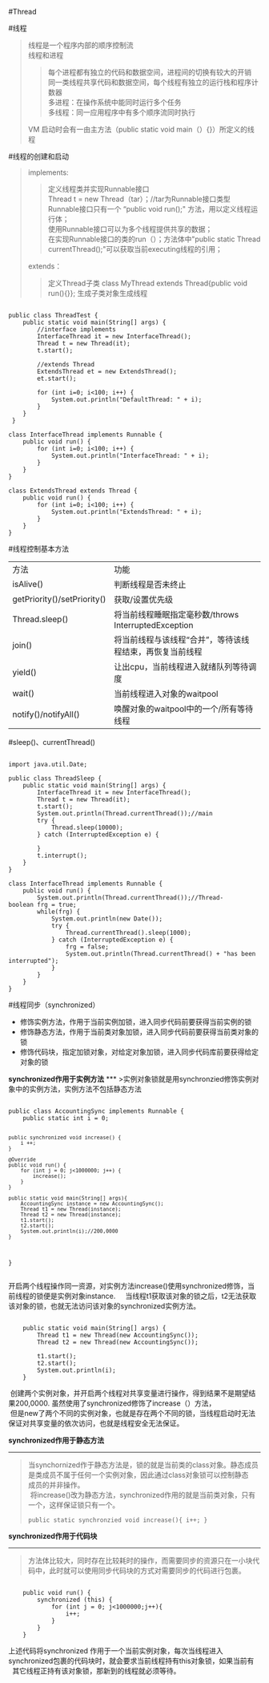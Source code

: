 #Thread

#线程
>线程是一个程序内部的顺序控制流    
>线程和进程    
>>每个进程都有独立的代码和数据空间，进程间的切换有较大的开销        
>>同一类线程共享代码和数据空间，每个线程有独立的运行栈和程序计数器        
>>多进程：在操作系统中能同时运行多个任务     
>>多线程：同一应用程序中有多个顺序流同时执行    
>
>VM 启动时会有一由主方法（public static void main（）{}）所定义的线程

#线程的创建和启动
>implements:    
>>定义线程类并实现Runnable接口     
>>Thread t = new Thread（tar）；//tar为Runnable接口类型     
>>Runnable接口只有一个 “public void run();" 方法，用以定义线程运行体；    
>>使用Runnable接口可以为多个线程提供共享的数据；    
>>在实现Runnable接口的类的run（）；方法体中"public static Thread currentThread();"可以获取当前executing线程的引用；    
>
>extends：    
>>定义Thread子类 class MyThread extends Thread{public void run(){}};
>>生成子类对象生成线程

<pre><code>
public class ThreadTest {
	public static void main(String[] args) {
		//interface implements
		InterfaceThread it = new InterfaceThread();
		Thread t = new Thread(it);
		t.start();
	
		//extends Thread
		ExtendsThread et = new ExtendsThread();
		et.start();

		for (int i=0; i<100; i++) {
			System.out.println("DefaultThread: " + i);
		}
	}
 }

class InterfaceThread implements Runnable {
	public void run() {
		for (int i=0; i<100; i++) {
			System.out.println("InterfaceThread: " + i);
		}
	}
}

class ExtendsThread extends Thread {
	public void run() {
		for (int i=0; i<100; i++) {
			System.out.println("ExtendsThread: " + i);
		}
	}
}
</code></pre>

#线程控制基本方法
<table>
<tr>
<td>方法</td>
<td>功能</td>
</tr>
<tr>
<td>isAlive()</td>
<td>判断线程是否未终止</td>
</tr>
<tr>
<td>getPriority()/setPriority()</td>
<td>获取/设置优先级</td>
</tr>
<tr>
<td>Thread.sleep()</td>
<td>将当前线程睡眠指定毫秒数/throws InterruptedException</td>
</tr>
<tr>
<td>join()</td>
<td>将当前线程与该线程“合并”，等待该线程结束，再恢复当前线程</td>
</tr>
<tr>
<td>yield()</td>
<td>让出cpu，当前线程进入就绪队列等待调度</td>
</tr>
<tr>
<td>wait()</td>
<td>当前线程进入对象的waitpool</td>
</tr>
<tr>
<td>notify()/notifyAll()</td>
<td>唤醒对象的waitpool中的一个/所有等待线程</td>
</tr>
</table>

#sleep()、currentThread()
<pre><code>
import java.util.Date;

public class ThreadSleep {
	public static void main(String[] args) {
		InterfaceThread it = new InterfaceThread();
		Thread t = new Thread(it);
		t.start();
		System.out.println(Thread.currentThread());//main
		try {
			Thread.sleep(10000);
		} catch (InterruptedException e) {

		}
		t.interrupt();
	}
}

class InterfaceThread implements Runnable {
	public void run() {
		System.out.println(Thread.currentThread());//Thread-		boolean frg = true;
		while(frg) {
			System.out.println(new Date());
			try {
				Thread.currentThread().sleep(1000);
			} catch (InterruptedException e) {
				frg = false;
				System.out.println(Thread.currentThread() + "has been interrupted");
			}
		}
	}
}
</code></pre>

#线程同步（synchronized）
<ul>
	<li>修饰实例方法，作用于当前实例加锁，进入同步代码前要获得当前实例的锁</li>
	<li>修饰静态方法，作用于当前类对象加锁，进入同步代码前要获得当前类对象的锁</li>
	<li>修饰代码块，指定加锁对象，对给定对象加锁，进入同步代码库前要获得给定对象的锁</li>
</ul>
<b>synchronized作用于实例方法</b>
***
>实例对象锁就是用synchronzied修饰实例对象中的实例方法，实例方法不包括静态方法    
<pre><code>
public class AccountingSync implements Runnable {
	public static int i = 0;

	public synchronized void increase() {
		i ++;
	}

	@Override
	public void run() {
		for (int j = 0; j<1000000; j++) {
			increase();
		}
	}

	public static void main(String[] args){
		AccountingSync instance = new AccountingSync();
		Thread t1 = new Thread(instance);
		Thread t2 = new Thread(instance);
		t1.start();
		t2.start();
		System.out.println(i);//200,0000
	}
}
</code></pre>
  开启两个线程操作同一资源，对实例方法increase()使用synchronized修饰，当前线程的锁便是实例对象instance.    
当线程t1获取该对象的锁之后，t2无法获取该对象的锁，也就无法访问该对象的synchronized实例方法。

<pre><code>
	public static void main(String[] args) {
		Thread t1 = new Thread(new AccountingSync());
		Thread t2 = new Thread(new AccountingSync());
		
		t1.start();
		t2.start();
		System.out.println(i);
	}
</code></pre>
  创建两个实例对象，并开启两个线程对共享变量进行操作，得到结果不是期望结果200,0000. 虽然使用了synchronized修饰了increase（）方法，    
  但是new了两个不同的实例对象，也就是存在两个不同的锁，当线程启动时无法保证对共享变量的依次访问，也就是线程安全无法保证。   
  
<b>synchronized作用于静态方法</b>
***
>当synchornized作于静态方法是，锁的就是当前类的class对象。静态成员是类成员不属于任何一个实例对象，因此通过class对象锁可以控制静态    
成员的并非操作。   
  将increase()改为静态方法，synchronized作用的就是当前类对象，只有一个，这样保证锁只有一个。
  <pre><code>public static synchronzied void increase(){ i++; } </code></pre>


<b>synchronized作用于代码块</b>
***
>方法体比较大，同时存在比较耗时的操作，而需要同步的资源只在一小块代码中，此时就可以使用同步代码块的方式对需要同步的代码进行包裹。
<pre><code>
	public void run() {
		synchronized (this) {
			for (int j = 0; j<1000000;j++){
				i++;
			}
		}
	}
</code></pre>
上述代码将synchronized 作用于一个当前实例对象，每次当线程进入synchronized包裹的代码块时，就会要求当前线程持有this对象锁，如果当前有    
其它线程正持有该对象锁，那新到的线程就必须等待。
